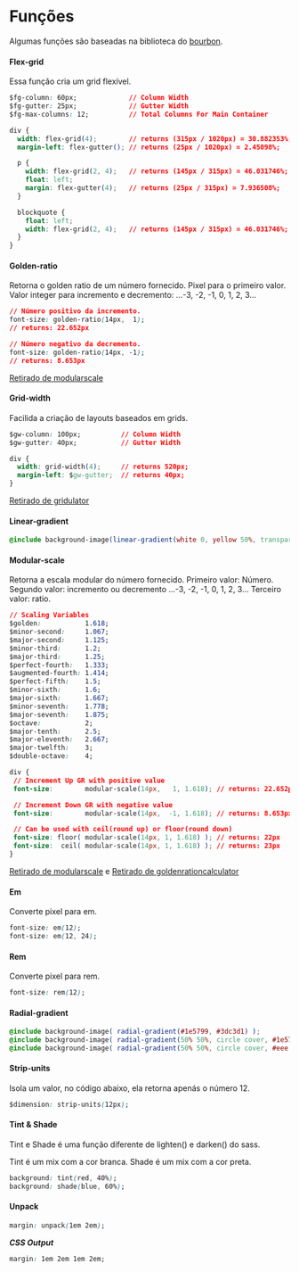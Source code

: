 # Funções
Algumas funções são baseadas na biblioteca do [bourbon](http://bourbon.io/).


#### Flex-grid
Essa função cria um grid flexível.

```css
$fg-column: 60px;             // Column Width
$fg-gutter: 25px;             // Gutter Width
$fg-max-columns: 12;          // Total Columns For Main Container

div {
  width: flex-grid(4);        // returns (315px / 1020px) = 30.882353%;
  margin-left: flex-gutter(); // returns (25px / 1020px) = 2.45098%;

  p {
    width: flex-grid(2, 4);   // returns (145px / 315px) = 46.031746%;
    float: left;
    margin: flex-gutter(4);   // returns (25px / 315px) = 7.936508%;
  }

  blockquote {
    float: left;
    width: flex-grid(2, 4);   // returns (145px / 315px) = 46.031746%;
  }
}
```



#### Golden-ratio
Retorna o golden ratio de um número fornecido. Pixel para o primeiro valor. Valor integer para incremento e decremento: ...-3, -2, -1, 0, 1, 2, 3...

```css
// Número positivo da incremento.
font-size: golden-ratio(14px,  1);
// returns: 22.652px

// Número negativo da decremento.
font-size: golden-ratio(14px, -1);
// returns: 8.653px
```
[Retirado de modularscale](http://modularscale.com)



#### Grid-width
Facilida a criação de layouts baseados em grids.

```css
$gw-column: 100px;          // Column Width
$gw-gutter: 40px;           // Gutter Width

div {
  width: grid-width(4);     // returns 520px;
  margin-left: $gw-gutter;  // returns 40px;
}
```
[Retirado de gridulator](http://gridulator.com)


#### Linear-gradient

```css
@include background-image(linear-gradient(white 0, yellow 50%, transparent 50%));
```



#### Modular-scale
Retorna a escala modular do número fornecido. Primeiro valor: Número. Segundo valor: incremento ou decremento ...-3, -2, -1, 0, 1, 2, 3... Terceiro valor: ratio.

```css
// Scaling Variables
$golden:           1.618;
$minor-second:     1.067;
$major-second:     1.125;
$minor-third:      1.2;
$major-third:      1.25;
$perfect-fourth:   1.333;
$augmented-fourth: 1.414;
$perfect-fifth:    1.5;
$minor-sixth:      1.6;
$major-sixth:      1.667;
$minor-seventh:    1.778;
$major-seventh:    1.875;
$octave:           2;
$major-tenth:      2.5;
$major-eleventh:   2.667;
$major-twelfth:    3;
$double-octave:    4;

div {
 // Increment Up GR with positive value
 font-size:        modular-scale(14px,   1, 1.618); // returns: 22.652px

 // Increment Down GR with negative value
 font-size:        modular-scale(14px,  -1, 1.618); // returns: 8.653px

 // Can be used with ceil(round up) or floor(round down)
 font-size: floor( modular-scale(14px, 1, 1.618) ); // returns: 22px
 font-size:  ceil( modular-scale(14px, 1, 1.618) ); // returns: 23px
}
```
[Retirado de modularscale](http://modularscale.com) e [Retirado de goldenrationcalculator](http://goldenrationcalculator.com)


#### Em
Converte pixel para em.

```css
font-size: em(12);
font-size: em(12, 24);
```



#### Rem
Converte pixel para rem.

```css
font-size: rem(12);
```



#### Radial-gradient

```css
@include background-image( radial-gradient(#1e5799, #3dc3d1) );
@include background-image( radial-gradient(50% 50%, circle cover, #1e5799, #3dc3d1) );
@include background-image( radial-gradient(50% 50%, circle cover, #eee 10%, #1e5799 30%, #efefef) );
```



#### Strip-units
Isola um valor, no código abaixo, ela retorna apenás o número 12.

```css
$dimension: strip-units(12px);
```



#### Tint & Shade
Tint e Shade é uma função diferente de lighten() e darken() do sass.

Tint é um mix com a cor branca.
Shade é um mix com a cor preta.

```css
background: tint(red, 40%);
background: shade(blue, 60%);
```



#### Unpack

```css
margin: unpack(1em 2em);
```

***CSS Output***
```css
margin: 1em 2em 1em 2em;
```